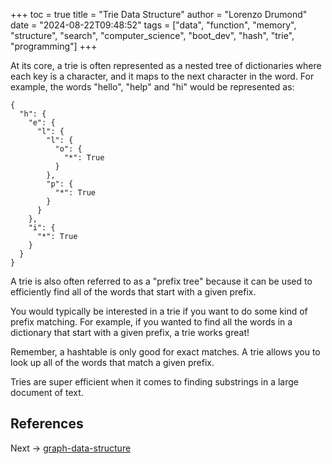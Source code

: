 +++
toc = true
title = "Trie Data Structure"
author = "Lorenzo Drumond"
date = "2024-08-22T09:48:52"
tags = ["data",  "function",  "memory",  "structure",  "search",  "computer_science",  "boot_dev",  "hash",  "trie",  "programming"]
+++



At its core, a trie is often represented as a nested tree of dictionaries where each key is a character, and it maps to the next character in the word. For example, the words "hello", "help" and "hi" would be represented as:

```
{
  "h": {
    "e": {
      "l": {
        "l": {
          "o": {
            "*": True
          }
        },
        "p": {
          "*": True
        }
      }
    },
    "i": {
      "*": True
    }
  }
}
```

A trie is also often referred to as a "prefix tree" because it can be used to efficiently find all of the words that start with a given prefix.

You would typically be interested in a trie if you want to do some kind of prefix matching. For example, if you wanted to find all the words in a dictionary that start with a given prefix, a trie works great!

Remember, a hashtable is only good for exact matches. A trie allows you to look up all of the words that match a given prefix.

Tries are super efficient when it comes to finding substrings in a large document of text.

## References

Next -> [graph-data-structure](/wiki/graph-data-structure/)
